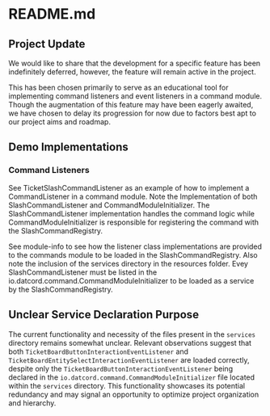 # README.md

## Project Update

We would like to share that the development for a specific feature has been indefinitely deferred, however, the feature
will remain active in the project.

This has been chosen primarily to serve as an educational tool for implementing command listeners and event listeners in
a command module. Though the augmentation of this feature may have been eagerly awaited, we have chosen to delay its
progression for now due to factors best apt to our project aims and roadmap.

## Demo Implementations

### Command Listeners

See TicketSlashCommandListener as an example of how to implement a CommandListener in a command module. Note the
Implementation of both SlashCommandListener and CommandModuleInitializer. The SlashCommandListener implementation
handles the command logic while CommandModuleInitializer is responsible for registering the command with the
SlashCommandRegistry.

See module-info to see how the listener class implementations are provided to the commands module to be loaded
in the SlashCommandRegistry. Also note the inclusion of the services directory in the resources folder. Evey
SlashCommandListener must be listed in the io.datcord.command.CommandModuleInitializer to be loaded as a service
by the SlashCommandRegistry.

## Unclear Service Declaration Purpose

The current functionality and necessity of the files present in the `services` directory remains somewhat unclear.
Relevant observations suggest that both `TicketBoardButtonInteractionEventListener` and
`TicketBoardEntitySelectInteractionEventListener` are loaded correctly, despite only the
`TicketBoardButtonInteractionEventListener` being declared in the `io.datcord.command.CommandModuleInitializer` file
located
within the `services` directory.
This functionality showcases its potential redundancy and may signal an opportunity to optimize project organization and
hierarchy.